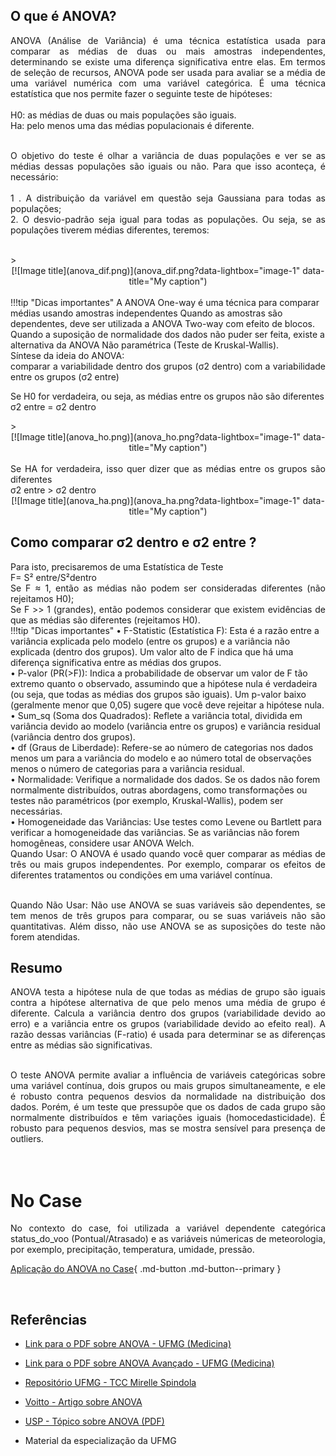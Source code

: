 ## O que é ANOVA?
<div style="text-align: justify">
ANOVA (Análise de Variância) é uma técnica estatística usada para comparar as médias de duas ou mais amostras independentes, determinando se existe uma diferença significativa entre elas. Em termos de seleção de recursos, ANOVA pode ser usada para avaliar se a média de uma variável numérica com uma variável categórica. É uma técnica estatística que nos permite fazer o seguinte teste de hipóteses:<br /><br />
H0: as médias de duas ou mais populações são iguais.<br />
Ha: pelo menos uma das médias populacionais é diferente.<br /><br />

O objetivo do teste é olhar a variância de duas populações e ver se as médias dessas populações são iguais ou não. Para que isso aconteça, é necessário:<br /><br />
1 . A distribuição da variável em questão seja Gaussiana para todas as populações;<br />
2. O desvio-padrão seja igual para todas as populações. Ou seja, se as populações tiverem médias diferentes, teremos:<br />
</div>
<br />
><center>
[![Image title](anova_dif.png)](anova_dif.png?data-lightbox="image-1" data-title="My caption")
</center>
<br />
!!!tip "Dicas importantes"
    A ANOVA One-way é uma técnica para comparar médias usando amostras independentes
    Quando as amostras são dependentes, deve ser utilizada a ANOVA Two-way com efeito de blocos.
    Quando a suposição de normalidade dos dados não puder ser feita, existe a alternativa da ANOVA Não paramétrica
    (Teste de Kruskal-Wallis).
<div style="text-align: justify">
Síntese da ideia do ANOVA:<br />
comparar a variabilidade dentro dos grupos (σ2 dentro) com a variabilidade entre os grupos (σ2 entre) <br />

Se H0 for verdadeira, ou seja, as médias entre os grupos não são diferentes  <br />
σ2 entre = σ2 dentro<br />
</div>
><center>
[![Image title](anova_ho.png)](anova_ho.png?data-lightbox="image-1" data-title="My caption")
</center>
<br />
<div style="text-align: justify">
Se HA for verdadeira, isso quer dizer que as médias entre os grupos são diferentes<br />
σ2 entre > σ2 dentro<br />
</div>
<center>
[![Image title](anova_ha.png)](anova_ha.png?data-lightbox="image-1" data-title="My caption")
</center>

## Como comparar σ2 dentro e σ2 entre ?
<div style="text-align: justify">
Para isto, precisaremos de uma Estatística de Teste<br />
F= S² entre/S²dentro<br />
Se F ≈ 1, então as médias não podem ser consideradas diferentes (não rejeitamos H0);<br />
Se F >> 1 (grandes), então podemos considerar que existem evidências de que as médias são diferentes (rejeitamos H0).<br />
</div>
!!!tip "Dicas importantes"
    •	F-Statistic (Estatística F): Esta é a razão entre a variância explicada pelo modelo (entre os grupos) e a variância não explicada (dentro dos grupos). Um valor alto de F indica que há uma diferença significativa entre as médias dos grupos.<br />
    •	P-valor (PR(>F)): Indica a probabilidade de observar um valor de F tão extremo quanto o observado, assumindo que a hipótese nula é verdadeira (ou seja, que todas as médias dos grupos são iguais). Um p-valor baixo (geralmente menor que 0,05) sugere que você deve rejeitar a hipótese nula.<br />
    •	Sum_sq (Soma dos Quadrados): Reflete a variância total, dividida em variância devido ao modelo (variância entre os grupos) e variância residual (variância dentro dos grupos).<br />
    •	df (Graus de Liberdade): Refere-se ao número de categorias nos dados menos um para a variância do modelo e ao número total de observações menos o número de categorias para a variância residual.<br />
    •	Normalidade: Verifique a normalidade dos dados. Se os dados não forem normalmente distribuídos, outras abordagens, como transformações ou testes não paramétricos (por exemplo, Kruskal-Wallis), podem ser necessárias.<br />
    •	Homogeneidade das Variâncias: Use testes como Levene ou Bartlett para verificar a homogeneidade das variâncias. Se as variâncias não forem homogêneas, considere usar ANOVA Welch.<br />

<div style="text-align: justify">
Quando Usar: O ANOVA é usado quando você quer comparar as médias de três ou mais grupos independentes. Por exemplo, comparar os efeitos de diferentes tratamentos ou condições em uma variável contínua.<br /><br />

Quando Não Usar: Não use ANOVA se suas variáveis são dependentes, se tem menos de três grupos para comparar, ou se suas variáveis não são quantitativas. Além disso, não use ANOVA se as suposições do teste não forem atendidas.<br />
</div>

## Resumo

<div style="text-align: justify">
ANOVA testa a hipótese nula de que todas as médias de grupo são iguais contra a hipótese alternativa de que pelo menos uma média de grupo é diferente. Calcula a variância dentro dos grupos (variabilidade devido ao erro) e a variância entre os grupos (variabilidade devido ao efeito real). A razão dessas variâncias (F-ratio) é usada para determinar se as diferenças entre as médias são significativas.<br /><br />

O teste ANOVA permite avaliar a influência de variáveis categóricas sobre uma variável contínua, dois grupos ou mais grupos simultaneamente, e ele é robusto contra pequenos desvios da normalidade na distribuição dos dados. Porém, é um teste que pressupõe que os dados de cada grupo são normalmente distribuídos e têm variações iguais (homocedasticidade). É robusto para pequenos desvios, mas se mostra sensível para presença de outliers. <br /><br /><br />
</div>

# No Case
<div style="text-align: justify">
No contexto do case, foi utilizada a variável dependente categórica status_do_voo (Pontual/Atrasado) e as variáveis númericas de meteorologia, por exemplo, precipitação, temperatura, umidade, pressão. 
</div>

[Aplicação do ANOVA no Case](https://github.com/pedromateusalmeida/aviacao_brasileira/blob/main/scripts_v2/4_3_feature_selection.ipynb){ .md-button .md-button--primary }

&nbsp;&nbsp;&nbsp;&nbsp;&nbsp;&nbsp;&nbsp;&nbsp;&nbsp;&nbsp;

## Referências

- [Link para o PDF sobre ANOVA - UFMG (Medicina)](https://www.est.ufmg.br/~enricoc/pdf/medicina/anova.pdf)<br />

- [Link para o PDF sobre ANOVA Avançado - UFMG (Medicina)](https://www.est.ufmg.br/~enricoc/pdf/avancados_medicina/anova.pdf)<br />

- [Repositório UFMG - TCC Mirelle Spindola](https://repositorio.ufmg.br/bitstream/1843/BUOS-B4GJYH/1/tcc___mirelle_spindola.pdf)<br />

- [Voitto - Artigo sobre ANOVA](https://www.voitto.com.br/blog/artigo/anova)<br />

- [USP - Tópico sobre ANOVA (PDF)](https://edisciplinas.usp.br/pluginfile.php/3260534/mod_resource/content/1/Tópico_13.pdf)<br />

- Material da especialização da UFMG<br />